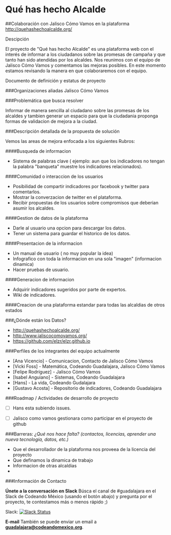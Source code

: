 
# Qué has hecho Alcalde
##Colaboración con Jalisco Cómo Vamos en la plataforma http://quehashechoalcalde.org/

Descipción

El proyecto de "Qué has hecho Alcalde" es una plataforma web con el interés de informar a los ciudadanos sobre las promesas de campaña y que tanto han sido atendidas por los alcaldes.  Nos reunimos con el equipo de Jalisco Cómo Vamos y comentamos las mejoras posibles. En este momento estamos revisando la manera en que colaboraremos con el equipo.


Documento de definición y estatus de proyecto



###Organizaciones aliadas
  Jalisco Cómo Vamos
  
###Problemática que busca resolver

Informar de manera sencilla al ciudadano sobre las promesas de los alcaldes y tambien generar un espacio para que la ciudadania proponga formas de validacion de mejora a la ciudad.


###Descripción detallada de la propuesta de solución

Vemos las areas de mejora enfocada a los siguientes Rubros:


####Busqueda de informacion

  * Sistema de palabras clave ( ejemplo: aun que los indicadores no tengan la palabra "banqueta" muestre los indicadores relacionados).
  

####Comunidad o interaccion de los usuarios
* Posibilidad de compartir indicadores por facebook y twitter para comentarlos.
* Mostrar la converzacion de twitter en el plataforma.
* Recibir propuestas de los usuarios sobre compromisos que deberian asumir los alcaldes.


####Gestion de datos de la plataforma

* Darle al usuario una opcion para descargar los datos.
* Tener un sistema para guardar el historico de los datos.


####Presentacion de la informacion

* Un manual de usuario ( no muy popular la idea)
* Infografico con toda la informacion en una sola "imagen" (informacion dinamica)
* Hacer pruebas de usuario.

####Generacion de informacion

* Adquirir indicadores sugeridos por parte de expertos.
* Wiki de indicadores.


####Creacion de una plataforma estandar para todas las alcaldias de otros estados



###¿Dónde están los Datos?
* http://quehashechoalcalde.org/
* http://www.jaliscocomovamos.org/
* https://github.com/elzr/elzr.github.io


###Perfiles de los integrantes del equipo actualmente

* [Ana Vicencio] - Comunicacion, Contacto de Jalisco Cómo Vamos 
* [Vicki Foss] - Matemática, Codeando Guadalajara, Jalisco Cómo Vamos
* [Felipe Rodríguez] - Jalisco Cómo Vamos
* [Isabel Anguiano] - Sistemas, Codeando Guadalajara
* [Hans] - La vida, Codeando Gudalajara
* [Gustavo Acosta] - Repositorio de indicadores, Codeando Guadalajara



###Roadmap / Actividades de desarrollo de proyecto
  
  - [ ] Hans esta subiendo issues.
  - [ ] Jalisco como vamos gestionara como participar en el proyecto de github
  

  
###Barreras: 
_¿Qué nos hace falta? (contactos, licencias, aprender una nueva tecnología, datos, etc.)_

  *  Que el desarrollador de la plataforma nos proveea de la licencia del proyecto 
  *  Que definamos la dinamica de trabajo
  *  Informacion de otras alcaldias
  * 
  

###Información de Contacto

**Únete a la conversación en Slack**
Búsca el canal de #guadalajara en el Slack de Codeando México (usando el botón abajo) y pregunta por el proyecto, te contestamos más o menos rápido ;)

Slack: [![Slack Status](http://codeandomexico-slack.herokuapp.com/badge.svg)](http://codeandomexico-slack.herokuapp.com/)

**E-mail**
También se puede enviar un email a **guadalajara@codeandomexico.org**.


